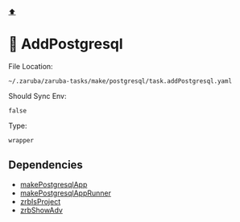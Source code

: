 [⬆️](./README.md)

# 🐘 AddPostgresql

File Location:

    ~/.zaruba/zaruba-tasks/make/postgresql/task.addPostgresql.yaml

Should Sync Env:

    false

Type:

    wrapper


## Dependencies

* [makePostgresqlApp](makePostgresqlApp.md)
* [makePostgresqlAppRunner](makePostgresqlAppRunner.md)
* [zrbIsProject](zrbIsProject.md)
* [zrbShowAdv](zrbShowAdv.md)